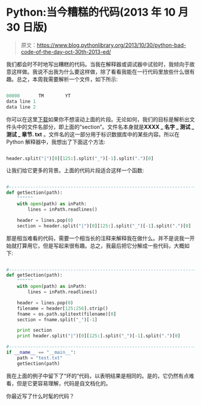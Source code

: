 # Python:当今糟糕的代码(2013 年 10 月 30 日版)

> 原文：<https://www.blog.pythonlibrary.org/2013/10/30/python-bad-code-of-the-day-oct-30th-2013-ed/>

我们都会时不时地写出糟糕的代码。当我在解释器或调试器中试验时，我倾向于故意这样做。我说不出我为什么要这样做，除了看看我能在一行代码里放些什么很有趣。总之，本周我需要解析一个文件，如下所示:

```py

00000       TM        YT                                                TSA1112223  0000000000000000000000000020131007154712PXXXX_Name_test_test_section.txt
data line 1
data line 2

```

 你可以在这里[下载](https://www.blog.pythonlibrary.org/wp-content/uploads/2013/10/test.txt)如果你不想滚动上面的片段。无论如何，我们的目标是解析出文件头中的文件名部分，即上面的“section”。文件名本身就是**XXXX _ 名字 _ 测试 _ 测试 _ 章节. txt** 。文件名的这一部分用于标识数据库中的某些内容。所以在 Python 解释器中，我想出了下面这个方法:

```py

header.split("|")[0][125:].split("_")[-1].split(".")[0]

```

让我们给它更多的背景。上面的代码片段适合这样一个函数:

```py

#----------------------------------------------------------------------
def getSection(path):
    """"""
    with open(path) as inPath:
        lines = inPath.readlines()

    header = lines.pop(0)
    section = header.split("|")[0][125:].split("_")[-1].split(".")[0]

```

那是相当难看的代码，需要一个相当长的注释来解释我在做什么。并不是说我一开始就打算用它，但是写起来很有趣。总之，我最后把它分解成一些代码，大概如下:

```py

#----------------------------------------------------------------------
def getSection(path):
    """"""
    with open(path) as inPath:
        lines = inPath.readlines()

    header = lines.pop(0)
    filename = header[125:256].strip()
    fname = os.path.splitext(filename)[0]
    section = fname.split("_")[-1]

    print section
    print header.split("|")[0][125:].split("_")[-1].split(".")[0]

#----------------------------------------------------------------------
if __name__ == "__main__":
    path = "test.txt"
    getSection(path)

```

我在上面的例子中留下了“坏的”代码，以表明结果是相同的。是的，它仍然有点难看，但是它更容易理解，代码是自文档化的。

你最近写了什么时髦的代码？